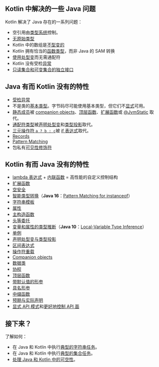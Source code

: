 [//]: # (title: 与 Java 的对比)

## Kotlin 中解决的一些 Java 问题

Kotlin 解决了 Java 存在的一系列问题：

*   空引用由[类型系统](null-safety.md)控制。
*   [无原始类型](java-interop.md#java-generics-in-kotlin)
*   Kotlin 中的数组是[不型变的](arrays.md)
*   Kotlin 拥有恰当的[函数类型](lambdas.md#function-types)，而非 Java 的 SAM 转换
*   [使用处型变](generics.md#use-site-variance-type-projections)而无需通配符
*   Kotlin 没有受检[异常](exceptions.md)
*   [只读集合和可变集合的独立接口](collections-overview.md)

## Java 有而 Kotlin 没有的特性

*   [受检异常](exceptions.md)
*   不是类的[基本类型](basic-types.md)。字节码尽可能使用基本类型，但它们不[显式](basic-types.md)可用。
*   [静态成员](classes.md)被 [companion objects](object-declarations.md#companion-objects)、[顶层函数](functions.md)、[扩展函数](extensions.md#extension-functions)或 [@JvmStatic](java-to-kotlin-interop.md#static-methods) 取代。
*   [通配符类型](generics.md)被[声明处型变](generics.md#declaration-site-variance)和[类型投影](generics.md#type-projections)取代。
*   [三元操作符 `a ? b : c`](control-flow.md#if-expression)被 [if 表达式](control-flow.md#if-expression)取代。
*   [Records](https://openjdk.org/jeps/395)
*   [Pattern Matching](https://openjdk.org/projects/amber/design-notes/patterns/pattern-matching-for-java)
*   包私有[可见性修饰符](visibility-modifiers.md)

## Kotlin 有而 Java 没有的特性

*   [lambda 表达式](lambdas.md) + [内联函数](inline-functions.md) = 高性能的自定义控制结构
*   [扩展函数](extensions.md)
*   [空安全](null-safety.md)
*   [智能类型转换](typecasts.md)（**Java 16**：[Pattern Matching for instanceof](https://openjdk.org/jeps/394)）
*   [字符串模板](strings.md)
*   [属性](properties.md)
*   [主构造函数](classes.md)
*   [头等委托](delegation.md)
*   [变量和属性的类型推断](basic-types.md)（**Java 10**：[Local-Variable Type Inference](https://openjdk.org/jeps/286)）
*   [单例](object-declarations.md)
*   [声明处型变与类型投影](generics.md)
*   [区间表达式](ranges.md)
*   [操作符重载](operator-overloading.md)
*   [Companion objects](classes.md#companion-objects)
*   [数据类](data-classes.md)
*   [协程](coroutines-overview.md)
*   [顶层函数](functions.md)
*   [带默认值的形参](functions.md#parameters-with-default-values)
*   [具名形参](functions.md#named-arguments)
*   [中缀函数](functions.md#infix-notation)
*   [预期与实际声明](https://www.jetbrains.com/help/kotlin-multiplatform-dev/multiplatform-expect-actual.html)
*   [显式 API 模式](whatsnew14.md#explicit-api-mode-for-library-authors)和[更好地控制 API 面](opt-in-requirements.md)

## 接下来？

了解如何：
*   在 Java 和 Kotlin 中执行[典型的字符串任务](java-to-kotlin-idioms-strings.md)。
*   在 Java 和 Kotlin 中执行[典型的集合任务](java-to-kotlin-collections-guide.md)。
*   [处理 Java 和 Kotlin 中的可空性](java-to-kotlin-nullability-guide.md)。